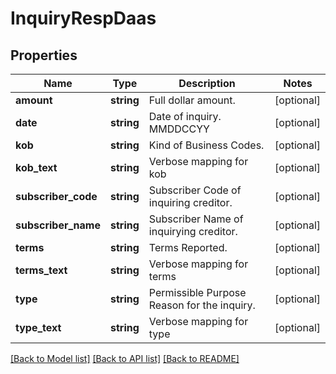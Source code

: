 # InquiryRespDaas

## Properties
Name | Type | Description | Notes
------------ | ------------- | ------------- | -------------
**amount** | **string** | Full dollar amount. | [optional] 
**date** | **string** | Date of inquiry. MMDDCCYY | [optional] 
**kob** | **string** | Kind of Business Codes. | [optional] 
**kob_text** | **string** | Verbose mapping for kob | [optional] 
**subscriber_code** | **string** | Subscriber Code of inquiring creditor. | [optional] 
**subscriber_name** | **string** | Subscriber Name of inquirying creditor. | [optional] 
**terms** | **string** | Terms Reported. | [optional] 
**terms_text** | **string** | Verbose mapping for terms | [optional] 
**type** | **string** | Permissible Purpose Reason for the inquiry. | [optional] 
**type_text** | **string** | Verbose mapping for type | [optional] 

[[Back to Model list]](../README.md#documentation-for-models) [[Back to API list]](../README.md#documentation-for-api-endpoints) [[Back to README]](../README.md)


